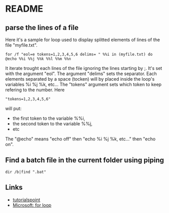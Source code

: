 # README

## parse the lines of a file

Here it's a sample for loop used to display splitted elements of lines of the file "myfile.txt".

```batch
for /f "eol=e tokens=1,2,3,4,5,6 delims= " %%i in (myfile.txt) do @echo %%i %%j %%k %%l %%m %%n
```

It iterate trought each lines of the file ignoring the lines starting by ;. It's set with the argument "eol".
The argument "delims" sets the separator. Each elements separated by a space (tocken) will by placed inside the loop's variables %i %j %k, etc...
The "tokens" argument sets which token to keep refering to the number. Here 
```batch
"tokens=1,2,3,4,5,6"
```
will put:
- the first token to the variable %%i,
- the second token to the variable %%j,
- etc

The "@echo" means "echo off" then "echo %i %j %k, etc..." then "echo on".

## Find a batch file in the current folder using piping

```batch
dir /b|find ".bat"
```

## Links

- [tutorialspoint](https://www.tutorialspoint.com/batch_script/batch_script_functions.htm)
- [Microsoft: for loop](https://learn.microsoft.com/en-us/windows-server/administration/windows-commands/for?source=recommendations)